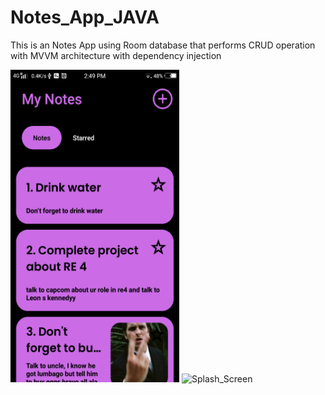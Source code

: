 # Notes_App_JAVA

This is an Notes App using Room database that performs CRUD operation with MVVM architecture with dependency injection

<img src="https://github.com/shalenMathew/Notes_App_JAVA/blob/master/github%20pics/Screenshot_20230915_144937.png" alt="Splash_Screen" width="270" height="500">
<img src="[https://github.com/shalenMathew/Notes_App_JAVA/blob/master/github%20pics/Screenshot_20230915_144937.png](https://github.com/shalenMathew/Notes_App_JAVA/blob/master/github%20pics/Screenshot_20230915_144937.png)https://github.com/shalenMathew/Notes_App_JAVA/blob/master/github%20pics/Screenshot_20230915_144937.png" alt="Splash_Screen" width="270" height="500">

